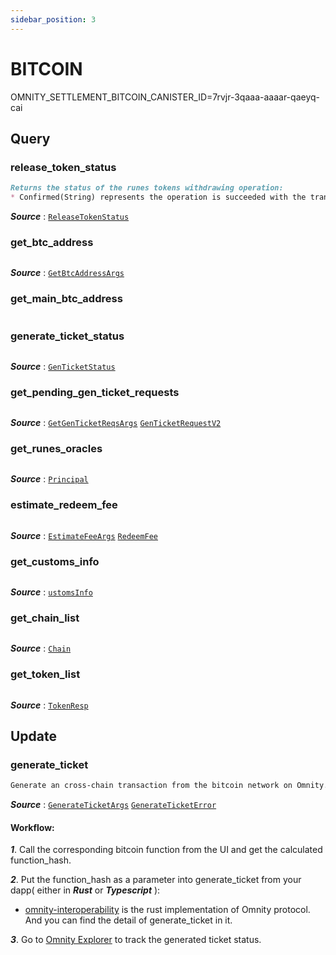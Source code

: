 ```yaml
---
sidebar_position: 3
---
```


# BITCOIN
OMNITY_SETTLEMENT_BITCOIN_CANISTER_ID=7rvjr-3qaaa-aaaar-qaeyq-cai

## Query
### release_token_status
```md title="release_token_status(ticket_id: String) -> ReleaseTokenStatus"
Returns the status of the runes tokens withdrawing operation:
* Confirmed(String) represents the operation is succeeded with the transaction hash on bitcoin network.
```
***Source*** : [`ReleaseTokenStatus`](https://github.com/octopus-network/omnity-interoperability/blob/main/customs/bitcoin/src/state.rs#L217)

### get_btc_address
```md title="get_btc_address(args: GetBtcAddressArgs) -> String"

```
***Source*** : [`GetBtcAddressArgs`](https://github.com)

### get_main_btc_address
```md title="get_main_btc_address(token: String) -> String"

```

### generate_ticket_status
```md title="generate_ticket_status(ticket_id: String) -> GenTicketStatus"

```
***Source*** : [`GenTicketStatus`](https://github.com)

### get_pending_gen_ticket_requests
```md title="get_pending_gen_ticket_requests(args: GetGenTicketReqsArgs) -> Vec<GenTicketRequestV2>"

```
***Source*** : 
[`GetGenTicketReqsArgs`](https://github.com)
[`GenTicketRequestV2`](https://github.com)

### get_runes_oracles
```md title="get_runes_oracles() -> Vec<Principal>"

```
***Source*** : [`Principal`](https://github.com)

### estimate_redeem_fee
```md title="estimate_redeem_fee(arg: EstimateFeeArgs) -> RedeemFee"

```
***Source*** : 
[`EstimateFeeArgs`](https://github.com)
[`RedeemFee`](https://github.com)

### get_customs_info
```md title="get_customs_info() -> CustomsInfo"

```
***Source*** : [`ustomsInfo`](https://github.com)

### get_chain_list
```md title="get_chain_list() -> Vec<Chain>"

```
***Source*** : [`Chain`](https://github.com)

### get_token_list
```md title="get_token_list() -> Vec<TokenResp>"

```
***Source*** : [`TokenResp`](https://github.com)



## Update
### generate_ticket
```md title="generate_ticket(args: GenerateTicketArgs) -> Result<(), GenerateTicketError>"
Generate an cross-chain transaction from the bitcoin network on Omnity.
```
***Source*** : 
[`GenerateTicketArgs`](https://github.com/octopus-network/omnity-interoperability/blob/main/customs/bitcoin/src/updates/generate_ticket.rs#L24)
[`GenerateTicketError`](https://github.com/octopus-network/omnity-interoperability/blob/main/customs/bitcoin/src/updates/generate_ticket.rs#L33)

#### Workflow: 
***1***. Call the corresponding bitcoin function from the UI and get the calculated function_hash.

***2***. Put the function_hash as a parameter into generate_ticket from your dapp( either in ***Rust*** or ***Typescript*** ):
- [omnity-interoperability](https://github.com/octopus-network/omnity-interoperability/blob/main/customs/bitcoin/src/main.rs#L195) is the rust implementation of Omnity protocol. And you can find the detail of generate_ticket in it.

***3***. Go to [Omnity Explorer](https://explorer.omnity.network/) to track the generated ticket status.